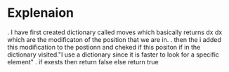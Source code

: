 # Explenaion
  . I have first created dictionary called moves which basically returns dx dx which are the modificaton of the position that we are in. 
​  . then the i added this modification to the postionn and cheked if this positon if in the dictionary visited."I use a dictionary since it is faster to look for a specific element"
  . if exests then return false else return true
